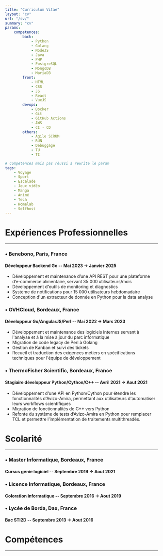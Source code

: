 ```yaml
---
title: "Curriculum Vitae"
layout: "cv"
url: "/cv/"
summary: "cv"
params:
    competences:
        back:
            - Python
            - Golang
            - NodeJS
            - Java
            - PHP
            - PostgreSQL
            - MongoDB
            - MariaDB
        front:
            - HTML
            - CSS
            - JS
            - React
            - VueJS
        devops:
            - Docker
            - Git
            - GitHub Actions
            - AWS
            - CI - CD
        others:
            - Agile SCRUM
            - RUN
            - Débuggage
            - TU
            - TI

# competences mais pas réussi a rewrite le param
tags:
    - Voyage
    - Sport
    - Escalade
    - Jeux vidéo
    - Manga
    - Animé
    - Tech
    - Homelab
    - Selfhost
---
```

# Expériences Professionnelles
___

### &bull; Benebono, Paris, France
#### Développeur Backend Go -- Mai 2023 → Janvier 2025
- Développement et maintenance d’une API REST pour une plateforme d’e-commerce alimentaire, servant 35 000 utilisateurs/mois
- Développement d'outils de monitoring et diagnostics
- Système de notifications pour 15 000 utilisateurs hebdomadaire
- Conception d'un extracteur de donnée en Python pour la data analyse

### &bull; OVHCloud, Bordeaux, France
#### Développeur Go/AngularJS/Perl -- Mai 2022 → Mars 2023
- Développement et maintenance des logiciels internes servant à l'analyse et à la mise à jour du parc informatique
- Migration de code legacy de Perl à Golang
- Gestion de Kanban et suivi des tickets
- Recueil et traduction des exigences métiers en spécifications techniques pour l'équipe de développement

### &bull; ThermoFisher Scientific, Bordeaux, France
#### Stagiaire développeur Python/Cython/C++ -- Avril 2021 → Aout 2021
- Développement d'une API en Python/Cython pour étendre les fonctionnalités d'Avizo-Amira, permettant aux utilisateurs d'automatiser leurs workflows scientifiques
- Migration de fonctionnalités de C++ vers Python
- Refonte du système de tests d’Avizo-Amira en Python pour remplacer TCL et permettre l’implémentation de traitements multithreadés.

# Scolarité
___

### &bull; Master Informatique, Bordeaux, France
#### Cursus génie logiciel -- Septembre 2019 → Aout 2021


### &bull; Licence Informatique, Bordeaux, France
#### Coloration informatique -- Septembre 2016 → Aout 2019


### &bull; Lycée de Borda, Dax, France
#### Bac STI2D -- Septembre 2013 → Aout 2016


# Compétences
___
